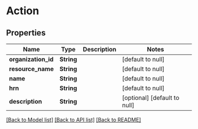 # Action
## Properties

Name | Type | Description | Notes
------------ | ------------- | ------------- | -------------
**organization\_id** | **String** |  | [default to null]
**resource\_name** | **String** |  | [default to null]
**name** | **String** |  | [default to null]
**hrn** | **String** |  | [default to null]
**description** | **String** |  | [optional] [default to null]

[[Back to Model list]](../README.md#documentation-for-models) [[Back to API list]](../README.md#documentation-for-api-endpoints) [[Back to README]](../README.md)

